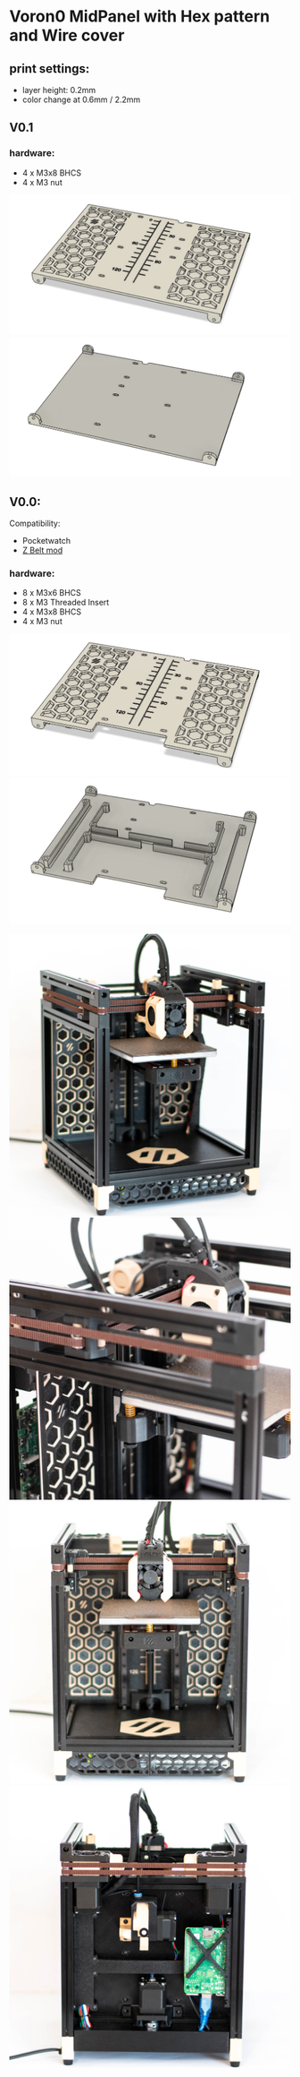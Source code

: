 # Voron0 MidPanel with Hex pattern and Wire cover 

## print settings:

- layer height: 0.2mm
- color change at 0.6mm / 2.2mm

## V0.1

### hardware:

- 4 x M3x8 BHCS
- 4 x M3 nut

![V01_1](./IMG/V01_1.jpg)
![V01_2](./IMG/V01_2.jpg)



## V0.0: 

Compatibility: 
 - Pocketwatch
 - [Z Belt mod](https://github.com/theFPVgeek/VoronUsers/tree/master/printer_mods/theFPVgeek/v0-zbelt-mod)

### hardware:

- 8 x M3x6 BHCS
- 8 x M3 Threaded Insert
- 4 x M3x8 BHCS
- 4 x M3 nut

![V01_1](./IMG/V00_1.jpg)
![V01_2](./IMG/V00_2.jpg)




![IMG1](./IMG/IMG0.jpg)
![IMG3](./IMG/IMG3.jpg)
![IMG4](./IMG/IMG4.jpg)
![IMG5](./IMG/IMG5.jpg)
